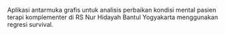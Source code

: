 Aplikasi antarmuka grafis untuk analisis perbaikan kondisi mental pasien terapi komplementer di RS Nur Hidayah Bantul Yogyakarta menggunakan regresi survival.
